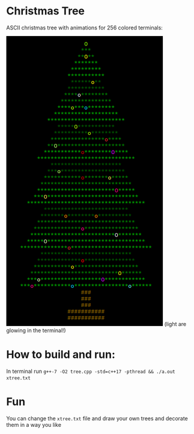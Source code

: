 # Christmas Tree
ASCII christmas tree with animations for 256 colored terminals:

![Sample](https://raw.githubusercontent.com/apolukhin/christmas-tree/master/docs/tree.png)
(light are glowing in the terminal!)

# How to build and run:
In terminal run `g++-7 -O2 tree.cpp -std=c++17 -pthread && ./a.out xtree.txt`

# Fun
You can change the `xtree.txt` file and draw your own trees and decorate them in a way you like
